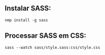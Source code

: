 ## Instalar SASS:

```
nmp install -g sass
```

## Processar SASS em CSS:

```
sass --watch sass/style.sass:css/style.css
```

